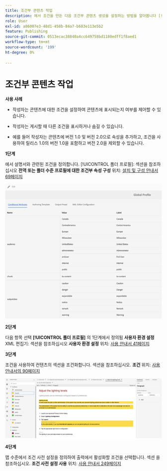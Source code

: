 ```yaml
---
title: 조건부 콘텐츠 작업
description: 에서 조건을 만든 다음 조건부 콘텐츠 생성을 설정하는 방법을 알아봅니다 [!DNL AEM Guides]
role: User
exl-id: a86007e3-48d1-458b-84a7-b683e113e5b2
feature: Publishing
source-git-commit: 0513ecac38840a4cc649758bd1180edff1f8aed1
workflow-type: tm+mt
source-wordcount: '199'
ht-degree: 0%

---
```


# 조건부 콘텐츠 작업

**사용 사례**

* 작성자는 콘텐츠에 대한 조건을 설정하여 콘텐츠에 표시되는지 여부를 제어할 수 있습니다.

* 작성자는 게시할 때 다른 조건을 표시하거나 숨길 수 있습니다.

* 예를 들어 작성자는 콘텐츠에 버전 1.0 및 버전 2.0으로 속성을 추가하고, 조건을 사용하여 릴리스 1.0의 버전 1.0을 포함하고 버전 2.0을 제외할 수 있습니다.

**1단계**

에서 설명서와 관련된 조건을 정의합니다. [!UICONTROL 폴더 프로필]: 섹션을 참조하십시오 **전역 또는 폴더 수준 프로필에 대한 조건부 속성 구성** 위치: [설치 및 구성 안내서 69페이지](https://helpx.adobe.com/content/dam/help/en/xml-documentation-solution/4-2/Adobe-Experience-Manager-Guides_Installation-Configuration-Guide_EN.pdf)

![폴더 프로필에서 조건 구성](assets/conditions-in-profiles.png)

**2단계**

다음 항목 선택 **[!UICONTROL 폴더 프로필]** 의 1단계에서 정의됨 **사용자 환경 설정** XML 편집기: 섹션을 참조하십시오 **사용자 환경 설정** 위치: [사용 안내서 41페이지](https://helpx.adobe.com/content/dam/help/en/xml-documentation-solution/4-2/Adobe-Experience-Manager-Guides_User-Guide_EN.pdf)


**3단계**

조건을 사용하여 컨텐츠의 섹션을 조건화합니다. 섹션을 참조하십시오. **조건** 위치: [사용 안내서의 90페이지](https://helpx.adobe.com/content/dam/help/en/xml-documentation-solution/4-2/Adobe-Experience-Manager-Guides_User-Guide_EN.pdf)

![웹 편집기에서 조건 사용](assets/conditions-in-web-editor.png)

**4단계**

맵 수준에서 조건 사전 설정을 정의하여 출력에서 활성화할 조건을 선택합니다. 섹션 을 참조하십시오. **조건 사전 설정 사용** 위치: [사용 안내서 249페이지](https://helpx.adobe.com/content/dam/help/en/xml-documentation-solution/4-2/Adobe-Experience-Manager-Guides_User-Guide_EN.pdf)
